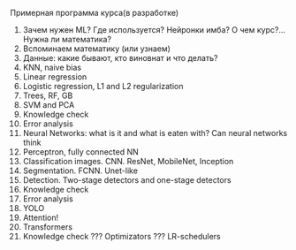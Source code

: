 Примерная программа курса(в разработке)

   
   1. Зачем нужен ML? Где используется? Нейронки имба? О чем курс?... Нужна ли математика?
   2. Вспоминаем математику (или узнаем)
   3. Данные: какие бывают, кто виновнат и что делать?
   4. KNN, naive bias
   5. Linear regression
   6. Logistic regression, L1 and L2 regularization
   7. Trees, RF, GB
   8. SVM and PCA
   9. Knowledge check
   10. Error analysis
   11. Neural Networks: what is it and what is eaten with? Can neural networks think
   12. Perceptron, fully connected NN
   13. Classification images. CNN. ResNet, MobileNet, Inception
   14. Segmentation. FCNN. Unet-like
   15. Detection. Two-stage detectors and one-stage detectors
   16. Knowledge check
   17. Error analysis
   18. YOLO
   19. Attention!
   20. Transformers
   21. Knowledge check
??? Optimizators
??? LR-schedulers 

